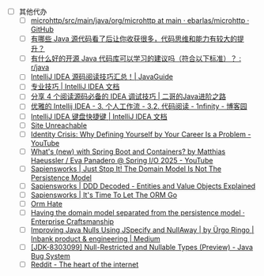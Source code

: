 - [ ] 其他代办
	- [ ] [microhttp/src/main/java/org/microhttp at main · ebarlas/microhttp · GitHub](https://github.com/ebarlas/microhttp/blob/main/src/main/java/org/microhttp)
	- [ ] [有哪些 Java 源代码看了后让你收获很多，代码思维和能力有较大的提升？](https://www.zhihu.com/question/61539640)
	- [ ] [有什么好的开源 Java 代码库可以学习的建议吗（符合以下标准）？ : r/java](https://www.reddit.com/r/java/comments/yyl59q/any_suggestions_for_good_open_source_java/?tl=zh-hans)
	- [ ] [IntelliJ IDEA 源码阅读技巧汇总！| JavaGuide](https://zhuanlan.zhihu.com/p/441178281)
	- [ ] [专业技巧 \| IntelliJ IDEA 文档](https://www.jetbrains.com/zh-cn/help/idea/pro-tips.html#user-interface)
	- [ ] [分享 4 个阅读源码必备的 IDEA 调试技巧 \| 二哥的Java进阶之路](https://javabetter.cn/ide/4-debug-skill.html#%E5%BC%82%E5%B8%B8%E6%96%AD%E7%82%B9)
	- [ ] [优雅的 Intellij IDEA - 3. 个人工作流 - 3.2. 代码阅读 - 1nfinity - 博客园](https://www.cnblogs.com/zoutairan/p/17145905.html)
	- [ ] [IntelliJ IDEA 键盘快捷键 \| IntelliJ IDEA 文档](https://www.jetbrains.com/zh-cn/help/idea/mastering-keyboard-shortcuts.html)
	- [ ] [Site Unreachable](https://www.zhihu.com/question/405109919)
	- [ ] [Identity Crisis: Why Defining Yourself by Your Career Is a Problem - YouTube](https://www.youtube.com/watch?v=L5lsYI0Q8zw)
	- [ ] [What's (new) with Spring Boot and Containers? by Matthias Haeussler / Eva Panadero @ Spring I/O 2025 - YouTube](https://www.youtube.com/watch?v=nesRmaUi4Ts)
	- [ ] [Sapiensworks \| Just Stop It! The Domain Model Is Not The Persistence Model](https://blog.sapiensworks.com/post/2012/04/07/Just-Stop-It!-The-Domain-Model-Is-Not-The-Persistence-Model.aspx)
	- [ ] [Sapiensworks \| DDD Decoded - Entities and Value Objects Explained](https://blog.sapiensworks.com/post/2016/07/29/DDD-Entities-Value-Objects-Explained)
	- [ ] [Sapiensworks \| It's Time To Let The ORM Go](https://blog.sapiensworks.com/post/2018/01/09/Why-ORM-has-failed)
	- [ ] [Orm Hate](https://martinfowler.com/bliki/OrmHate.html)
	- [ ] [Having the domain model separated from the persistence model · Enterprise Craftsmanship](https://enterprisecraftsmanship.com/posts/having-the-domain-model-separate-from-the-persistence-model/)
	- [ ] [Improving Java Nulls Using JSpecify and NullAway \| by Ürgo Ringo \| Inbank product & engineering \| Medium](https://medium.com/inbank-product-and-engineering/improving-java-nulls-using-jspecify-and-nullaway-12499a232c69)
	- [ ] [\[JDK-8303099\] Null-Restricted and Nullable Types (Preview) - Java Bug System](https://bugs.openjdk.org/browse/JDK-8303099)
	- [ ] [Reddit - The heart of the internet](https://www.reddit.com/r/ExperiencedDevs/comments/11ohfyn/domain_driven_design_is_anybody_actually/)
